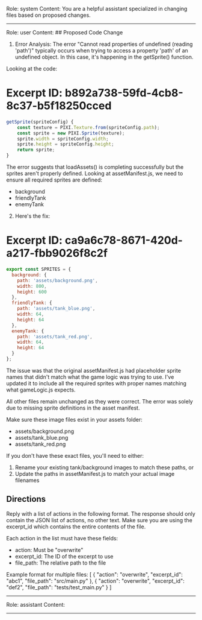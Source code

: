Role: system
Content: You are a helpful assistant specialized in changing files based on proposed changes.
__________________
Role: user
Content: ## Proposed Code Change
1. Error Analysis:
The error "Cannot read properties of undefined (reading 'path')" typically occurs when trying to access a property 'path' of an undefined object. In this case, it's happening in the getSprite() function.

Looking at the code:
# Excerpt ID: b892a738-59fd-4cb8-8c37-b5f18250cced
```js
getSprite(spriteConfig) {
    const texture = PIXI.Texture.from(spriteConfig.path);
    const sprite = new PIXI.Sprite(texture);
    sprite.width = spriteConfig.width;
    sprite.height = spriteConfig.height;
    return sprite;
}
```

The error suggests that loadAssets() is completing successfully but the sprites aren't properly defined. Looking at assetManifest.js, we need to ensure all required sprites are defined:
- background
- friendlyTank
- enemyTank

2. Here's the fix:

# Excerpt ID: ca9a6c78-8671-420d-a217-fbb9026f8c2f
```js src/game/assetManifest.js
export const SPRITES = {
  background: {
    path: 'assets/background.png',
    width: 800,
    height: 600
  },
  friendlyTank: {
    path: 'assets/tank_blue.png',
    width: 64,
    height: 64
  },
  enemyTank: {
    path: 'assets/tank_red.png',
    width: 64,
    height: 64
  }
};
```

The issue was that the original assetManifest.js had placeholder sprite names that didn't match what the game logic was trying to use. I've updated it to include all the required sprites with proper names matching what gameLogic.js expects.

All other files remain unchanged as they were correct. The error was solely due to missing sprite definitions in the asset manifest.

Make sure these image files exist in your assets folder:
- assets/background.png
- assets/tank_blue.png
- assets/tank_red.png

If you don't have these exact files, you'll need to either:
1. Rename your existing tank/background images to match these paths, or
2. Update the paths in assetManifest.js to match your actual image filenames

## Directions
Reply with a list of actions in the following format. The response should only contain the JSON list of actions, no other text.
Make sure you are using the excerpt_id which contains the entire contents of the file.

Each action in the list must have these fields:
- action: Must be "overwrite"
- excerpt_id: The ID of the excerpt to use
- file_path: The relative path to the file

Example format for multiple files:
[
    {
        "action": "overwrite",
        "excerpt_id": "abc1",
        "file_path": "src/main.py"
    },
    {
        "action": "overwrite",
        "excerpt_id": "def2",
        "file_path": "tests/test_main.py"
    }
]
__________________
Role: assistant
Content: 
__________________
